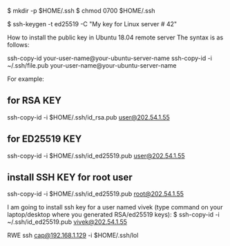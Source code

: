 
$ mkdir -p $HOME/.ssh
$ chmod 0700 $HOME/.ssh

$ ssh-keygen -t ed25519 -C "My key for Linux server # 42"

How to install the public key in Ubuntu 18.04 remote server
The syntax is as follows:

ssh-copy-id your-user-name@your-ubuntu-server-name
ssh-copy-id -i ~/.ssh/file.pub your-user-name@your-ubuntu-server-name

For example:
## for RSA KEY ##
ssh-copy-id -i $HOME/.ssh/id_rsa.pub user@202.54.1.55
## for ED25519 KEY ##
ssh-copy-id -i $HOME/.ssh/id_ed25519.pub user@202.54.1.55
## install SSH KEY for root user ##
ssh-copy-id -i $HOME/.ssh/id_ed25519.pub root@202.54.1.55

I am going to install ssh key for a user named vivek (type command on your laptop/desktop where you generated RSA/ed25519 keys):
$ ssh-copy-id -i ~/.ssh/id_ed25519.pub vivek@202.54.1.55


RWE
ssh cap@192.168.1.129 -i $HOME/.ssh/lol
